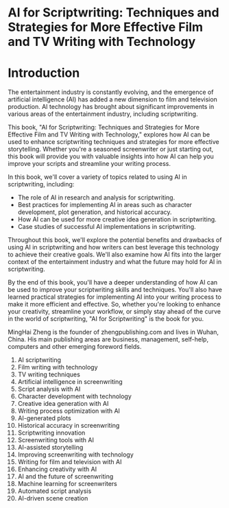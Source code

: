 # AI for Scriptwriting: Techniques and Strategies for More Effective Film and TV Writing with Technology

# Introduction

The entertainment industry is constantly evolving, and the emergence of artificial intelligence (AI) has added a new dimension to film and television production. AI technology has brought about significant improvements in various areas of the entertainment industry, including scriptwriting.

This book, "AI for Scriptwriting: Techniques and Strategies for More Effective Film and TV Writing with Technology," explores how AI can be used to enhance scriptwriting techniques and strategies for more effective storytelling. Whether you're a seasoned screenwriter or just starting out, this book will provide you with valuable insights into how AI can help you improve your scripts and streamline your writing process.

In this book, we'll cover a variety of topics related to using AI in scriptwriting, including:

* The role of AI in research and analysis for scriptwriting.
* Best practices for implementing AI in areas such as character development, plot generation, and historical accuracy.
* How AI can be used for more creative idea generation in scriptwriting.
* Case studies of successful AI implementations in scriptwriting.

Throughout this book, we'll explore the potential benefits and drawbacks of using AI in scriptwriting and how writers can best leverage this technology to achieve their creative goals. We'll also examine how AI fits into the larger context of the entertainment industry and what the future may hold for AI in scriptwriting.

By the end of this book, you'll have a deeper understanding of how AI can be used to improve your scriptwriting skills and techniques. You'll also have learned practical strategies for implementing AI into your writing process to make it more efficient and effective. So, whether you're looking to enhance your creativity, streamline your workflow, or simply stay ahead of the curve in the world of scriptwriting, "AI for Scriptwriting" is the book for you.

MingHai Zheng is the founder of zhengpublishing.com and lives in Wuhan, China. His main publishing areas are business, management, self-help, computers and other emerging foreword fields.



1. AI scriptwriting
2. Film writing with technology
3. TV writing techniques
4. Artificial intelligence in screenwriting
5. Script analysis with AI
6. Character development with technology
7. Creative idea generation with AI
8. Writing process optimization with AI
9. AI-generated plots
10. Historical accuracy in screenwriting
11. Scriptwriting innovation
12. Screenwriting tools with AI
13. AI-assisted storytelling
14. Improving screenwriting with technology
15. Writing for film and television with AI
16. Enhancing creativity with AI
17. AI and the future of screenwriting
18. Machine learning for screenwriters
19. Automated script analysis
20. AI-driven scene creation

